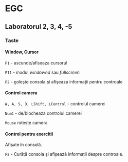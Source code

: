 # EGC
## Laboratorul 2, 3, 4, -5 

### Taste
#### Window, Cursor
  `F1` - ascunde/afiseaza cursorul
  
  `F11` - modul *windowed* sau *fullscreen*

  `F2` - goleşte consola şi afişeaza informații pentru controale
#### Control camera
  `W, A, S, D, LShift, LControl` - controlul camerei
  
  `Num1` - de/blocheaza controlul camerei
  
  `Mouse` roteste camera
#### Control pentru exercitii
   Afișate în consolă.
   
  `F2` - Curăță consola și afișează informații despre controale.
